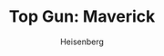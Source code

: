 ---
layout: post
author: Heisenberg
category: Filmes
post_date: '2022-05-25T03:28:35.645Z'
post_modified: '2022-05-25T03:28:35.645Z'
title: 'Top Gun: Maverick'
description: 'Depois de mais de 30 anos de serviço como um dos principais aviadores da Marinha, Pete Maverick Mitchell está de volta, rompendo os limites como um piloto de testes corajoso. No mundo contemporâneo das guerras tecnológicas, Maverick enfrenta drones e prova que o fator humano ainda é essencial.'
poster_path: /4PlOR0ofLVXtnqos8BKaecqIRls.jpg
tmdb_id: 361743
imdb_id: tt1745960
runtime: 131
release_date: '2022-05-24'
genres:
  - Ação
  - Drama
casts:
  - Tom Cruise
  - Miles Teller
  - Jennifer Connelly
  - Jon Hamm
  - Glen Powell
  - Lewis Pullman
crews:
  - Joseph Kosinski
trailer: 7aOCYTflp8o
certification: 12
adult: false
vote_average: 8.1
vote_count: 50
qualitys:
  - 1080p
  - 720p
audios:
  - Dual Áudio
  - Português
  - Inglês
extensions:
  - mkv
  - mp4
---